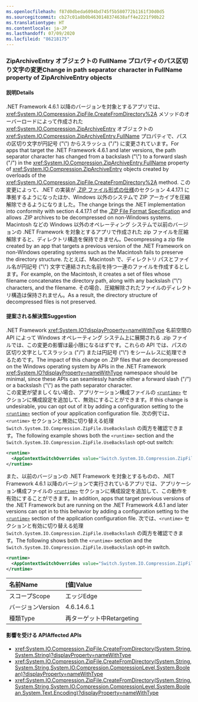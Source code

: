 ```yaml
---
ms.openlocfilehash: f87d0dbeda6094bd745f5b580772b1161f30d0d5
ms.sourcegitcommit: cb27c01a8b0b4630148374638aff4e2221f90b22
ms.translationtype: HT
ms.contentlocale: ja-JP
ms.lasthandoff: 07/09/2020
ms.locfileid: "86218175"
---
```

### <a name="change-in-path-separator-character-in-fullname-property-of-ziparchiveentry-objects"></a><span data-ttu-id="82a31-101">ZipArchiveEntry オブジェクトの FullName プロパティのパス区切り文字の変更</span><span class="sxs-lookup"><span data-stu-id="82a31-101">Change in path separator character in FullName property of ZipArchiveEntry objects</span></span>

#### <a name="details"></a><span data-ttu-id="82a31-102">説明</span><span class="sxs-lookup"><span data-stu-id="82a31-102">Details</span></span>

<span data-ttu-id="82a31-103">.NET Framework 4.6.1 以降のバージョンを対象とするアプリでは、<xref:System.IO.Compression.ZipFile.CreateFromDirectory%2A> メソッドのオーバーロードによって作成された <xref:System.IO.Compression.ZipArchiveEntry> オブジェクトの <xref:System.IO.Compression.ZipArchiveEntry.FullName> プロパティで、パスの区切り文字が円記号 ("\\") からスラッシュ ("/") に変更されています。</span><span class="sxs-lookup"><span data-stu-id="82a31-103">For apps that target the .NET Framework 4.6.1 and later versions, the path separator character has changed from a backslash ("\\") to a forward slash ("/") in the <xref:System.IO.Compression.ZipArchiveEntry.FullName> property of <xref:System.IO.Compression.ZipArchiveEntry>  objects created by overloads of the <xref:System.IO.Compression.ZipFile.CreateFromDirectory%2A> method.</span></span> <span data-ttu-id="82a31-104">この変更によって、.NET の実装が [.ZIP ファイル形式の仕様](https://pkware.cachefly.net/webdocs/casestudies/APPNOTE.TXT)のセクション 4.4.17.1 に準拠するようになったほか、Windows 以外のシステムで ZIP アーカイブを圧縮解除できるようになりました。</span><span class="sxs-lookup"><span data-stu-id="82a31-104">The change brings the .NET implementation into conformity with section 4.4.17.1 of the [.ZIP File Format Specification](https://pkware.cachefly.net/webdocs/casestudies/APPNOTE.TXT) and allows .ZIP archives to be decompressed on non-Windows systems.</span></span><br /><span data-ttu-id="82a31-105">Macintosh などの Windows 以外のオペレーティング システムで以前のバージョンの .NET Framework を対象とするアプリで作成された zip ファイルを圧縮解除すると、ディレクトリ構造を保持できません。</span><span class="sxs-lookup"><span data-stu-id="82a31-105">Decompressing a zip file created by an app that targets a previous version of the .NET Framework on non-Windows operating systems such as the Macintosh fails to preserve the directory structure.</span></span> <span data-ttu-id="82a31-106">たとえば、Macintosh で、ディレクトリ パスとファイル名が円記号 ("\\") 文字で連結された名前を持つ一連のファイルを作成するとします。</span><span class="sxs-lookup"><span data-stu-id="82a31-106">For example, on the Macintosh, it creates a set of files whose filename concatenates the directory path, along with any backslash ("\\") characters, and the filename.</span></span> <span data-ttu-id="82a31-107">その場合、圧縮解除されたファイルのディレクトリ構造は保持されません。</span><span class="sxs-lookup"><span data-stu-id="82a31-107">As a result, the directory structure of decompressed files is not preserved.</span></span>

#### <a name="suggestion"></a><span data-ttu-id="82a31-108">提案される解決策</span><span class="sxs-lookup"><span data-stu-id="82a31-108">Suggestion</span></span>

<span data-ttu-id="82a31-109">.NET Framework <xref:System.IO?displayProperty=nameWithType> 名前空間の API によって Windows オペレーティング システム上に展開される .zip ファイルでは、この変更の影響は最小限になるはずです。これらの API では、パスの区切り文字としてスラッシュ ("/") または円記号 ("\\") をシームレスに処理できるためです。</span><span class="sxs-lookup"><span data-stu-id="82a31-109">The impact of this change on .ZIP files that are decompressed on the Windows operating system by APIs in the .NET Framework <xref:System.IO?displayProperty=nameWithType> namespace should be minimal, since these APIs can seamlessly handle either a forward slash ("/") or a backslash ("\\") as the path separator character.</span></span><br /><span data-ttu-id="82a31-110">この変更が望ましくない場合、アプリケーション構成ファイルの [`<runtime>`](~/docs/framework/configure-apps/file-schema/runtime/runtime-element.md) セクションに構成設定を追加して、無効にすることができます。</span><span class="sxs-lookup"><span data-stu-id="82a31-110">If this change is undesirable, you can opt out of it by adding a configuration setting to the [`<runtime>`](~/docs/framework/configure-apps/file-schema/runtime/runtime-element.md) section of your application configuration file.</span></span> <span data-ttu-id="82a31-111">次の例では、`<runtime>` セクションと無効に切り替える処理 `Switch.System.IO.Compression.ZipFile.UseBackslash` の両方を確認できます。</span><span class="sxs-lookup"><span data-stu-id="82a31-111">The following example shows both the `<runtime>` section and the `Switch.System.IO.Compression.ZipFile.UseBackslash` opt-out switch:</span></span>

```xml
<runtime>
  <AppContextSwitchOverrides value="Switch.System.IO.Compression.ZipFile.UseBackslash=true" />
</runtime>
```

<span data-ttu-id="82a31-112">また、以前のバージョンの .NET Framework を対象とするものの、.NET Framework 4.6.1 以降のバージョンで実行されているアプリでは、アプリケーション構成ファイルの [`<runtime>`](~/docs/framework/configure-apps/file-schema/runtime/runtime-element.md) セクションに構成設定を追加して、この動作を有効にすることができます。</span><span class="sxs-lookup"><span data-stu-id="82a31-112">In addition, apps that target previous versions of the .NET Framework but are running on the .NET Framework 4.6.1 and later versions can opt in to this behavior by adding a configuration setting to the [`<runtime>`](~/docs/framework/configure-apps/file-schema/runtime/runtime-element.md) section of the application configuration file.</span></span> <span data-ttu-id="82a31-113">次では、`<runtime>` セクションと有効に切り替える処理 `Switch.System.IO.Compression.ZipFile.UseBackslash` の両方を確認できます。</span><span class="sxs-lookup"><span data-stu-id="82a31-113">The following shows both the `<runtime>` section and the `Switch.System.IO.Compression.ZipFile.UseBackslash` opt-in switch.</span></span>

```xml
<runtime>
  <AppContextSwitchOverrides value="Switch.System.IO.Compression.ZipFile.UseBackslash=false" />
</runtime>
```

| <span data-ttu-id="82a31-114">名前</span><span class="sxs-lookup"><span data-stu-id="82a31-114">Name</span></span>    | <span data-ttu-id="82a31-115">[値]</span><span class="sxs-lookup"><span data-stu-id="82a31-115">Value</span></span>       |
|:--------|:------------|
| <span data-ttu-id="82a31-116">スコープ</span><span class="sxs-lookup"><span data-stu-id="82a31-116">Scope</span></span>   | <span data-ttu-id="82a31-117">エッジ</span><span class="sxs-lookup"><span data-stu-id="82a31-117">Edge</span></span>        |
| <span data-ttu-id="82a31-118">バージョン</span><span class="sxs-lookup"><span data-stu-id="82a31-118">Version</span></span> | <span data-ttu-id="82a31-119">4.6.1</span><span class="sxs-lookup"><span data-stu-id="82a31-119">4.6.1</span></span>       |
| <span data-ttu-id="82a31-120">種類</span><span class="sxs-lookup"><span data-stu-id="82a31-120">Type</span></span>    | <span data-ttu-id="82a31-121">再ターゲット中</span><span class="sxs-lookup"><span data-stu-id="82a31-121">Retargeting</span></span> |

#### <a name="affected-apis"></a><span data-ttu-id="82a31-122">影響を受ける API</span><span class="sxs-lookup"><span data-stu-id="82a31-122">Affected APIs</span></span>

- <xref:System.IO.Compression.ZipFile.CreateFromDirectory(System.String,System.String)?displayProperty=nameWithType>
- <xref:System.IO.Compression.ZipFile.CreateFromDirectory(System.String,System.String,System.IO.Compression.CompressionLevel,System.Boolean)?displayProperty=nameWithType>
- <xref:System.IO.Compression.ZipFile.CreateFromDirectory(System.String,System.String,System.IO.Compression.CompressionLevel,System.Boolean,System.Text.Encoding)?displayProperty=nameWithType>
